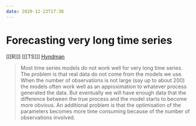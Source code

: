 ```yaml
---
date: 2020-12-23T17:38
---
```


# Forecasting very long time series

[[[R]]]
[[[TS]]]
[Hyndman](https://otexts.com/fpp3/long-short-ts.html)

> Most time series models do not work well for very long time series. The problem is that real data do not come from the models we use. When the number of observations is not large (say up to about 200) the models often work well as an approximation to whatever process generated the data. But eventually we will have enough data that the difference between the true process and the model starts to become more obvious. An additional problem is that the optimisation of the parameters becomes more time consuming because of the number of observations involved.